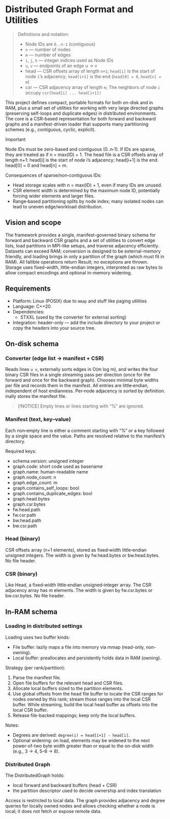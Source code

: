 # Distributed Graph Format and Utilities

> Definitions and notation:
> - Node IDs are `0..n-1` (contiguous)
> - `n` — number of nodes
> - `m` — number of edges
> - `i`, `j`, `k` — integer indices used as Node IDs
> - `u`, `v` — endpoints of an edge u → v
> - head — CSR offsets array of length `n+1`; `head[i]` is the start of node `i`’s adjacency; `head[i+1]` is the end
    (`head[0] = 0`, `head[n] = m`)
> - csr — CSR adjacency array of length `m`; The neighbors of node `i` occupy `csr[head[i] ... head[i+1])`

This project defines compact, portable formats for both on-disk and in RAM, plus a small set of utilities for working
with very large directed graphs (preserving self-loops and duplicate edges) in distributed environments. The core is a
CSR-based representation for both forward and backward graphs and a manifest-driven loader that supports many
partitioning schemes (e.g., contiguous, cyclic, explicit).

> [!IMPORTANT]
> Node IDs must be zero-based and contiguous (0..n‑1). If IDs are sparse, they are treated as if n = max(ID) + 1. The
> head file is a CSR offsets array of length n+1: head[i] is the start of node i’s adjacency; head[i+1] is the end.
> head[0] = 0 and head[n] = m.
>
> Consequences of sparse/non‑contiguous IDs:
> - Head storage scales with n = max(ID) + 1, even if many IDs are unused.
> - CSR element width is determined by the maximum node ID, potentially forcing wider elements and larger files.
> - Range‑based partitioning splits by node index; many isolated nodes can lead to uneven edge/workload distribution.

## Vision and scope

The framework provides a single, manifest-governed binary schema for forward and backward CSR graphs and a set of
utilities to convert edge lists, load partitions in MPI-like setups, and traverse adjacency efficiently. Datasets can
exceed RAM; conversion is designed to be external-memory friendly, and loading brings in only a partition of the graph
(which must fit in RAM). All fallible operations return Result; no exceptions are thrown. Storage uses fixed-width,
little-endian integers, interpreted as raw bytes to allow compact encodings and optional in-memory widening.

## Requirements

- Platform: Linux (POSIX) due to `mmap` and stuff like paging utilities
- Language: C++20
- Dependencies:
    - STXXL (used by the converter for external sorting)
- Integration: header-only — add the include directory to your project or copy the headers into your source tree.

## On-disk schema

### Converter (edge list → manifest + CSR)

Reads lines `u v`, externally sorts edges in O(m log m), and writes the four binary CSR files in a single streaming pass
per direction (once for the forward and once for the backward graph). Chooses minimal byte widths per file and records
them in the manifest. All entries are little‑endian, independent of host endianness. Per‑node adjacency is sorted by
definition. inally stores the manifest file.

> [!NOTICE]
> Empty lines or lines starting with “%” are ignored.

### Manifest (text, key–value)

Each non‑empty line is either a comment starting with “%” or a key followed by a single space and the value. Paths are
resolved relative to the manifest’s directory.

Required keys:

- schema.version: unsigned integer
- graph.code: short code used as basename
- graph.name: human-readable name
- graph.node_count: n
- graph.edge_count: m
- graph.contains_self_loops: bool
- graph.contains_duplicate_edges: bool
- graph.head.bytes
- graph.csr.bytes
- fw.head.path
- fw.csr.path
- bw.head.path
- bw.csr.path

### Head (binary)

CSR offsets array (n+1 elements), stored as fixed‑width little‑endian unsigned integers. The width is given by
fw.head.bytes or bw.head.bytes. No file header.

### CSR (binary)

Like Head, a fixed‑width little‑endian unsigned‑integer array. The CSR adjacency array has m elements. The width is
given by fw.csr.bytes or bw.csr.bytes. No file header.

## In-RAM schema

### Loading in distributed settings

Loading uses two buffer kinds:

- File buffer: lazily maps a file into memory via mmap (read-only, non-owning).
- Local buffer: preallocates and persistently holds data in RAM (owning).

Strategy (per rank/partition):

1. Parse the manifest file.
2. Open file buffers for the relevant head and CSR files.
3. Allocate local buffers sized to the partition elements.
4. Use global offsets from the head file buffer to locate the CSR ranges for nodes owned by this rank; stream those
   ranges into the local CSR buffer. While streaming, build the local head buffer as offsets into the local CSR buffer.
5. Release file-backed mappings; keep only the local buffers.

Notes:

- Degrees are derived: `degree(i) = head[i+1] - head[i]`.
- Optional widening: on load, elements may be widened to the next power-of-two byte width greater than or equal to the
  on-disk width (e.g., 3 → 4, 5–8 → 8).

### Distributed Graph

The DistributedGraph holds:

- local forward and backward buffers (head + CSR)
- the partition descriptor used to decide ownership and index translation

Access is restricted to local data. The graph provides adjacency and degree queries for locally owned nodes and allows
checking whether a node is local; it does not fetch or expose remote data.
